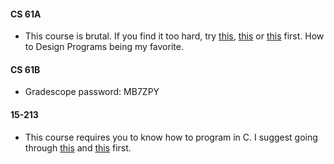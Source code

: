 #### CS 61A

- This course is brutal. If you find it too hard, try [this](https://programming-23.mooc.fi/), [this](https://cs50.harvard.edu/x/2023/) or [this](https://htdp.org/) first. How to Design Programs being my favorite.
 
#### CS 61B

-  Gradescope password: MB7ZPY

#### 15-213

- This course requires you to know how to program in C. I suggest going through [this](https://nostarch.com/Effective_C) and [this](https://nostarch.com/algorithmic-thinking) first.

